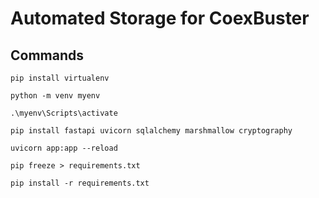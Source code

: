 # Automated Storage for CoexBuster

## Commands

```
pip install virtualenv
```

```
python -m venv myenv
```

```
.\myenv\Scripts\activate
```

```
pip install fastapi uvicorn sqlalchemy marshmallow cryptography
```

```
uvicorn app:app --reload
```

```
pip freeze > requirements.txt
```

```
pip install -r requirements.txt
```